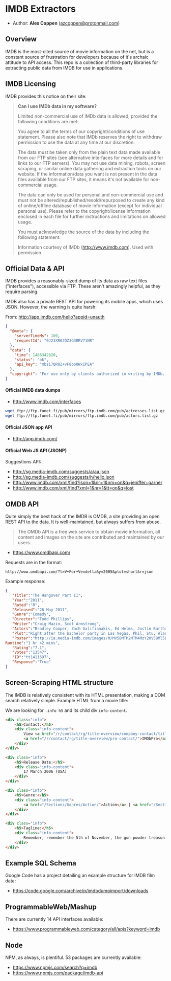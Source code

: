 # IMDB Extractors

* Author: **Alex Coppen** (azcoppen@protonmail.com)

## Overview

IMDB is the most-cited source of movie information on the net, but is a constant source of frustration for developers because of it's archaic attitude to API access. This repo is a collection of third-party libraries for extracting public data from IMDB for use in applications.

## IMDB Licensing

IMDB provides this notice on their site:


> **Can I use IMDb data in my software?**
>
> Limited non-commercial use of IMDb data is allowed, provided the following conditions are met:
>
>You agree to all the terms of our copyright/conditions of use statement.
Please also note that IMDb reserves the right to withdraw permission to use the data at any time at our discretion.
>
> The data must be taken only from the plain text data made available from our FTP sites (see alternative interfaces for more details and for links to our FTP servers). You may not use data mining, robots, screen scraping, or similar online data gathering and extraction tools on our website. If the information/data you want is not present in the data files available from our FTP sites, it means it's not available for non-commercial usage.
>
>The data can only be used for personal and non-commercial use and must not be altered/republished/resold/repurposed to create any kind of online/offline database of movie information (except for individual personal use). Please refer to the copyright/license information enclosed in each file for further instructions and limitations on allowed usage.
>
>You must acknowledge the source of the data by including the following statement:
>
>Information courtesy of
>IMDb (http://www.imdb.com).
>Used with permission.


## Official Data & API

IMDB provides a reasonably-sized dump of its data as raw text files ("interfaces"), accessible via FTP. These aren't amazingly helpful, as they require parsing.

IMDB also has a private REST API for powering its mobile apps, which uses JSON. However, the warning is quite harsh:

From: http://app.imdb.com/hello?appid=unauth
```json
{
  "@meta": {
    "serverTimeMs": 109,
    "requestId": "0J23XR02DZ3G3RRV71NR"
  },
  "data": {
    "time": 1486342820,
    "status": "ok",
    "api_key": "mbzi7QR0Z+vF8oo0WxIPEA"
  },
  "copyright": "For use only by clients authorized in writing by IMDb.  Authors and users of unauthorized clients accept full legal exposure/liability for their actions."
}
```


#### Official IMDB data dumps

* http://www.imdb.com/interfaces

```bash
wget ftp://ftp.funet.fi/pub/mirrors/ftp.imdb.com/pub/actresses.list.gz
wget ftp://ftp.funet.fi/pub/mirrors/ftp.imdb.com/pub/actors.list.gz
```

#### Official JSON app API

* http://app.imdb.com/


#### Official Web JS API (JSONP)

Suggestions API:

* http://sg.media-imdb.com/suggests/a/aa.json
* http://sg.media-imdb.com/suggests/h/hello.json
* http://www.imdb.com/xml/find?json=1&nr=1&nm=on&q=jeniffer+garner
* http://www.imdb.com/xml/find?xml=1&nr=1&tt=on&q=lost


## OMDB API

Quite simply the best hack of the IMDB is OMDB, a site providing an open REST API to the data. It is well-maintained, but always suffers from abuse.

> The OMDb API is a free web service to obtain movie information, all content and images on the site are contributed and maintained by our users.

* https://www.omdbapi.com/

Requests are in the format:

```http
http://www.omdbapi.com/?t=V+For+Vendetta&y=2005&plot=short&r=json
```

Example response:

```json
{
   "Title":"The Hangover Part II",
   "Year":"2011",
   "Rated":"R",
   "Released":"26 May 2011",
   "Genre":"Comedy",
   "Director":"Todd Phillips",
   "Writer":"Craig Mazin, Scot Armstrong",
   "Actors":"Bradley Cooper, Zach Galifianakis, Ed Helms, Justin Bartha",
   "Plot":"Right after the bachelor party in Las Vegas, Phil, Stu, Alan, and Doug jet to Thailand for Stu's wedding. Stu's plan for a subdued pre-wedding brunch, however, goes seriously awry.",
   "Poster":"http://ia.media-imdb.com/images/M/MV5BMTM2MTM4MzY2OV5BMl5BanBnXkFtZTcwNjQ3NzI4NA@@._V1_SX320.jpg","
Runtime":"1 hr 42 mins",
   "Rating":"7.1",
   "Votes":"13547",
   "ID":"tt1411697",
   "Response":"True"
}
```

## Screen-Scraping HTML structure

The IMDB is relatively consistent with its HTML presentation, making a DOM search relatively simple. Example HTML from a movie title:

We are looking for `.info h5` and its child div `info-content`.

```html
<div class="info">
    <h5>Contact:</h5>
    <div class="info-content">
        View <a href="/r/contact/rg/title-overview/company-contact/title/tt0434409/companycredits">company</a> contact information for V for Vendetta on
        <a href="/r/contact/rg/title-overview/pro-contact/">IMDbPro</a>.
    </div>
</div>

<div class="info">
    <h5>Release Date:</h5>
    <div class="info-content">
        17 March 2006 (USA)
    </div>
</div>

<div class="info">
    <h5>Genre:</h5>
    <div class="info-content">
        <a href="/Sections/Genres/Action/">Action</a> | <a href="/Sections/Genres/Drama/">Drama</a> | <a href="/Sections/Genres/Thriller/">Thriller</a>
    </div>
</div>

<div class="info">
    <h5>Tagline:</h5>
    <div class="info-content">
        Remember, remember the 5th of November, the gun powder treason and plot. I know of no reason why the gun powder treason should ever be forgot.
    </div>
</div>
```



## Example SQL Schema

Google Code has a project detailing an example structure for IMDB film data:

* https://code.google.com/archive/p/imdbdumpimport/downloads


## ProgrammableWeb/Mashup

There are currently 14 API interfaces available:

* https://www.programmableweb.com/category/all/apis?keyword=imdb

## Node

NPM, as always, is plentiful. 53 packages are currently available:

* https://www.npmjs.com/search?q=imdb
* https://www.npmjs.com/package/imdb-api
